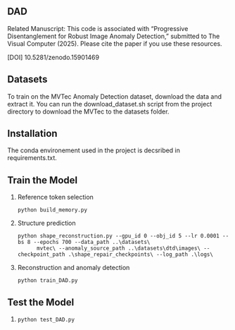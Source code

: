## DAD
Related Manuscript: This code is associated with “Progressive Disentanglement for Robust Image Anomaly Detection,” submitted to The Visual Computer (2025). Please cite the paper if you use these resources.

[DOI] 10.5281/zenodo.15901469
## Datasets
To train on the MVTec Anomaly Detection dataset, download the data and extract it. You can run the download_dataset.sh script from the project directory to download the MVTec to the datasets folder.
## Installation
The conda environement used in the project is decsribed in requirements.txt.
## Train the Model
  1. Reference token selection
     ```
     python build_memory.py
     ```
	
 2. Structure prediction
     ```
     python shape_reconstruction.py --gpu_id 0 --obj_id 5 --lr 0.0001 --bs 8 --epochs 700 --data_path ..\datasets\
           mvtec\ --anomaly_source_path ..\datasets\dtd\images\ --checkpoint_path .\shape_repair_checkpoints\ --log_path .\logs\
      ```
     
	
 3. Reconstruction and anomaly detection
     ```
     python train_DAD.py
     ```

## Test the Model
  1. 
     ```
     python test_DAD.py
     ```
